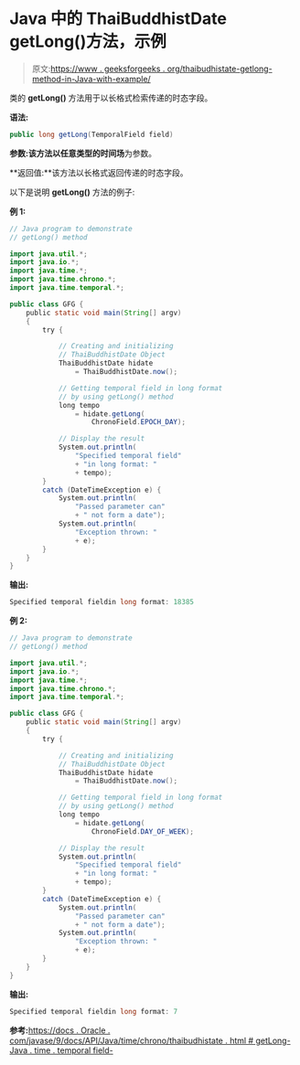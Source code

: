 # Java 中的 ThaiBuddhistDate getLong()方法，示例

> 原文:[https://www . geeksforgeeks . org/thaibudhistate-getlong-method-in-Java-with-example/](https://www.geeksforgeeks.org/thaibuddhistdate-getlong-method-in-java-with-example/)

类的 **getLong()** 方法用于以长格式检索传递的时态字段。

**语法:**

```java
public long getLong(TemporalField field)
```

**参数:**该方法以任意类型的**时间场**为参数。

**返回值:**该方法以长格式返回传递的时态字段。

以下是说明 **getLong()** 方法的例子:

**例 1:**

```java
// Java program to demonstrate
// getLong() method

import java.util.*;
import java.io.*;
import java.time.*;
import java.time.chrono.*;
import java.time.temporal.*;

public class GFG {
    public static void main(String[] argv)
    {
        try {

            // Creating and initializing
            // ThaiBuddhistDate Object
            ThaiBuddhistDate hidate
                = ThaiBuddhistDate.now();

            // Getting temporal field in long format
            // by using getLong() method
            long tempo
                = hidate.getLong(
                    ChronoField.EPOCH_DAY);

            // Display the result
            System.out.println(
                "Specified temporal field"
                + "in long format: "
                + tempo);
        }
        catch (DateTimeException e) {
            System.out.println(
                "Passed parameter can"
                + " not form a date");
            System.out.println(
                "Exception thrown: "
                + e);
        }
    }
}
```

**输出:**

```java
Specified temporal fieldin long format: 18385

```

**例 2:**

```java
// Java program to demonstrate
// getLong() method

import java.util.*;
import java.io.*;
import java.time.*;
import java.time.chrono.*;
import java.time.temporal.*;

public class GFG {
    public static void main(String[] argv)
    {
        try {

            // Creating and initializing
            // ThaiBuddhistDate Object
            ThaiBuddhistDate hidate
                = ThaiBuddhistDate.now();

            // Getting temporal field in long format
            // by using getLong() method
            long tempo
                = hidate.getLong(
                    ChronoField.DAY_OF_WEEK);

            // Display the result
            System.out.println(
                "Specified temporal field"
                + "in long format: "
                + tempo);
        }
        catch (DateTimeException e) {
            System.out.println(
                "Passed parameter can"
                + " not form a date");
            System.out.println(
                "Exception thrown: "
                + e);
        }
    }
}
```

**输出:**

```java
Specified temporal fieldin long format: 7

```

**参考:**[https://docs . Oracle . com/javase/9/docs/API/Java/time/chrono/thaibudhistate . html # getLong-Java . time . temporal field-](https://docs.oracle.com/javase/9/docs/api/java/time/chrono/ThaiBuddhistDate.html#getLong-java.time.temporal.TemporalField-)